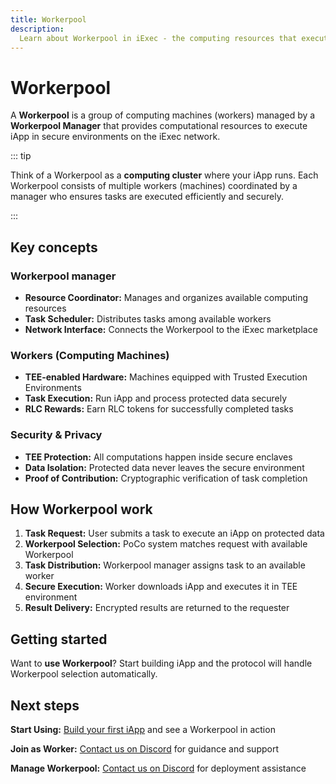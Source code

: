 ```yaml
---
title: Workerpool
description:
  Learn about Workerpool in iExec - the computing resources that execute iApp
---
```


<script setup>
import CardWithoutBorder from '@/components/CardWithoutBorder.vue';
</script>

# Workerpool

A **Workerpool** is a group of computing machines (workers) managed by a
**Workerpool Manager** that provides computational resources to execute iApp in
secure environments on the iExec network.

::: tip <i></i>

Think of a Workerpool as a **computing cluster** where your iApp runs. Each
Workerpool consists of multiple workers (machines) coordinated by a manager who
ensures tasks are executed efficiently and securely.

:::

## Key concepts

### Workerpool manager

- **Resource Coordinator:** Manages and organizes available computing resources
- **Task Scheduler:** Distributes tasks among available workers
- **Network Interface:** Connects the Workerpool to the iExec marketplace

### Workers (Computing Machines)

- **TEE-enabled Hardware:** Machines equipped with Trusted Execution
  Environments
- **Task Execution:** Run iApp and process protected data securely
- **RLC Rewards:** Earn RLC tokens for successfully completed tasks

### Security & Privacy

- **TEE Protection:** All computations happen inside secure enclaves
- **Data Isolation:** Protected data never leaves the secure environment
- **Proof of Contribution:** Cryptographic verification of task completion

## How Workerpool work

1. **Task Request:** User submits a task to execute an iApp on protected data
2. **Workerpool Selection:** PoCo system matches request with available
   Workerpool
3. **Task Distribution:** Workerpool manager assigns task to an available worker
4. **Secure Execution:** Worker downloads iApp and executes it in TEE
   environment
5. **Result Delivery:** Encrypted results are returned to the requester

## Getting started

<Container variant="success">

Want to **use Workerpool**? Start building iApp and the protocol will handle
Workerpool selection automatically.

</Container>

## Next steps

<CardWithoutBorder>

**Start Using:** [Build your first iApp](/get-started/helloWorld) and see a
Workerpool in action

**Join as Worker:**
[Contact us on Discord](https://discord.com/invite/pbt9m98wnU) for guidance and
support

**Manage Workerpool:**
[Contact us on Discord](https://discord.com/invite/pbt9m98wnU) for deployment
assistance

</CardWithoutBorder>
